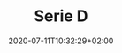 ---
title: "Serie D"
date: 2020-07-11T10:32:29+02:00
foto: ""
giocatori:
  - jorge-gutierrez
allenatori:
  - marco-rizzo-paoli
  - steve-kerr
categorie: serie-d
stagioni: 2020-2021
---